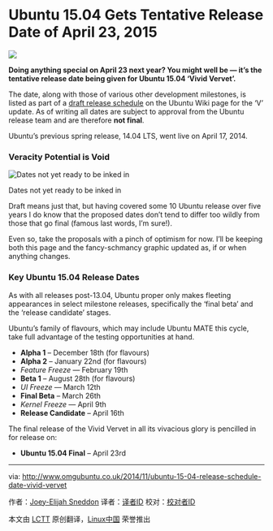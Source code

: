 Ubuntu 15.04 Gets Tentative Release Date of April 23, 2015
================================================================================
![](http://i.imgur.com/FfX14E9.jpg)

**Doing anything special on April 23 next year? You might well be — it’s the tentative release date being given for Ubuntu 15.04 ‘Vivid Vervet’.**

The date, along with those of various other development milestones, is listed as part of a [draft release schedule][1] on the Ubuntu Wiki page for the ‘V’ update. As of writing all dates are subject to approval from the Ubuntu release team and are therefore **not final**. 

Ubuntu’s previous spring release, 14.04 LTS, went live on April 17, 2014.

### Veracity Potential is Void ###

![Dates not yet ready to be inked in](http://www.omgubuntu.co.uk/wp-content/uploads/2014/05/california-calendar.jpg)

Dates not yet ready to be inked in

Draft means just that, but having covered some 10 Ubuntu release over five years I do know that the proposed dates don’t tend to differ too wildly from those that go final (famous last words, I’m sure!).

Even so, take the proposals with a pinch of optimism for now. I’ll be keeping both this page and the fancy-schmancy graphic updated as, if or when anything changes.

### Key Ubuntu 15.04 Release Dates ###

As with all releases post-13.04, Ubuntu proper only makes fleeting appearances in select milestone releases, specifically the ‘final beta’ and the ‘release candidate’ stages.

Ubuntu’s family of flavours, which may include Ubuntu MATE this cycle, take full advantage of the testing opportunities at hand.

- **Alpha 1** – December 18th (for flavours)
- **Alpha 2** – January 22nd (for flavours)
- *Feature Freeze* — February 19th
- **Beta 1** – August 28th (for flavours)
- *UI Freeze* — March 12th
- **Final Beta** – March 26th
- *Kernel Freeze* — April 9th
- **Release Candidate** – April 16th

The final release of the Vivid Vervet in all its vivacious glory is pencilled in for release on:

- **Ubuntu 15.04 Final** – April 23rd

--------------------------------------------------------------------------------

via: http://www.omgubuntu.co.uk/2014/11/ubuntu-15-04-release-schedule-date-vivid-vervet

作者：[Joey-Elijah Sneddon][a]
译者：[译者ID](https://github.com/译者ID)
校对：[校对者ID](https://github.com/校对者ID)

本文由 [LCTT](https://github.com/LCTT/TranslateProject) 原创翻译，[Linux中国](http://linux.cn/) 荣誉推出

[a]:https://plus.google.com/117485690627814051450/?rel=author
[1]:https://wiki.ubuntu.com/VividVervet/ReleaseSchedule